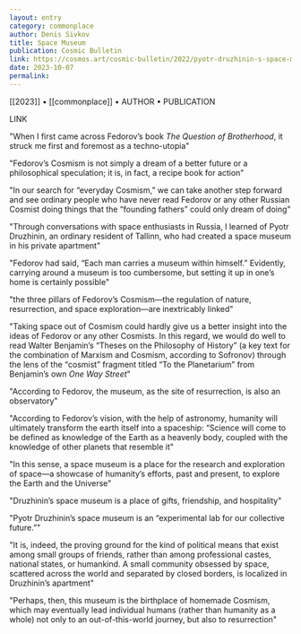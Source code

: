 ```yaml
---
layout: entry
category: commonplace
author: Denis Sivkov
title: Space Museum
publication: Cosmic Bulletin
link: https://cosmos.art/cosmic-bulletin/2022/pyotr-druzhinin-s-space-museum
date: 2023-10-07
permalink:
---
```


[[2023]] • [[commonplace]] • AUTHOR • PUBLICATION

LINK

"When I first came across Fedorov’s book *The Question of Brotherhood*, it struck me first and foremost as a techno-utopia"

"Fedorov’s Cosmism is not simply a dream of a better future or a philosophical speculation; it is, in fact, a recipe book for action"

"In our search for “everyday Cosmism,” we can take another step forward and see ordinary people who have never read Fedorov or any other Russian Cosmist doing things that the “founding fathers” could only dream of doing"

"Through conversations with space enthusiasts in Russia, I learned of Pyotr Druzhinin, an ordinary resident of Tallinn, who had created a space museum in his private apartment"

"Fedorov had said, “Each man carries a museum within himself.” Evidently, carrying around a museum is too cumbersome, but setting it up in one’s home is certainly possible"

"the three pillars of Fedorov’s Cosmism—the regulation of nature, resurrection, and space exploration—are inextricably linked"

"Taking space out of Cosmism could hardly give us a better insight into the ideas of Fedorov or any other Cosmists. In this regard, we would do well to read Walter Benjamin’s “Theses on the Philosophy of History” (a key text for the combination of Marxism and Сosmism, according to Sofronov) through the lens of the “сosmist” fragment titled “To the Planetarium” from Benjamin’s own *One Way Street*"

"According to Fedorov, the museum, as the site of resurrection, is also an observatory"

"According to Fedorov’s vision, with the help of astronomy, humanity will ultimately transform the earth itself into a spaceship: “Science will come to be defined as knowledge of the Earth as a heavenly body, coupled with the knowledge of other planets that resemble it"

"In this sense, a space museum is a place for the research and exploration of space—a showcase of humanity’s efforts, past and present, to explore the Earth and the Universe"

"Druzhinin’s space museum is a place of gifts, friendship, and hospitality"

"Pyotr Druzhinin’s space museum is an “experimental lab for our collective future.”"

"It is, indeed, the proving ground for the kind of political means that exist among small groups of friends, rather than among professional castes, national states, or humankind. A small community obsessed by space, scattered across the world and separated by closed borders, is localized in Druzhinin’s apartment"

"Perhaps, then, this museum is the birthplace of homemade Cosmism, which may eventually lead individual humans (rather than humanity as a whole) not only to an out-of-this-world journey, but also to resurrection"
